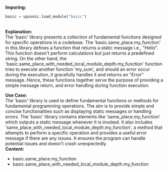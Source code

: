 <b class="custom_code_highlight_green">Imporing:</b><br>
```python
basic = upsonic.load_module("basic")
```
<br><b class="custom_code_highlight_green">Explanation:</b><br>The 'basic' library presents a collection of fundamental functions designed for specific operations in a codebase. The 'basic.same_place.my_function' in this library defines a function that returns a static message i.e., "Hello". This function doesn't perform calculations but just returns a predefined string. On the other hand, the 'basic.same_place_with_needed_local_module_depth.my_function' function tries to execute another function 'my_sum', and should an error occur during the execution, it gracefully handles it and returns an "Error" message. Hence, these functions together serve the purpose of providing a simple message return, and error handling during function execution.

<b class="custom_code_highlight_green">Use Case:</b><br>The 'basic' library is used to define fundamental functions or methods for fundamental programming operations. The aim is to provide simple and concise functionalities such as displaying static messages or handling errors. The 'basic' library contains elements like 'same_place.my_function' which outputs a static message whenever it is invoked. It also includes 'same_place_with_needed_local_module_depth.my_function', a method that attempts to perform a specific operation and provides a useful error message if there are any issues. It ensures the program can handle potential issues and doesn't crash unexpectedly.
<br><b class="custom_code_highlight_green">Content:</b><br>
  - basic.same_place.my_function
  - basic.same_place_with_needed_local_module_depth.my_function
